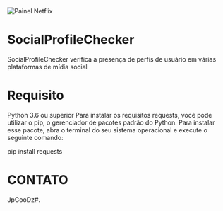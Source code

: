 <img src="https://i.ibb.co/BsPv0Xk/Captura-de-tela-2024-04-17-215705.png" alt="Painel Netflix" style="max-width:100%;">

# SocialProfileChecker

SocialProfileChecker verifica a presença de perfis de usuário em várias plataformas de mídia social

# Requisito

Python 3.6 ou superior Para instalar os requisitos requests, você pode utilizar o pip, o gerenciador de pacotes padrão do Python. Para instalar esse pacote, abra o terminal do seu sistema operacional e execute o seguinte comando:

pip install requests

# CONTATO

JpCooDz#.

